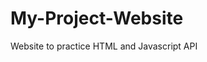 # My-Project-Website
Website to practice HTML and Javascript API

<script type='text/javascript'

src='https://10ay.online.tableau.com/javascripts/api/viz_v1.js'></script><div class='tableauPlaceholder' style='width: 1536px; height: 741px;'><object class='tableauViz' width='1536' height='741' style='display:none;'><param name='host_url' value='https%3A%2F%2F10ay.online.tableau.com%2F' />
  
  <param name='embed_code_version' value='3' /> <param name='site_root' value='&#47;t&#47;reynoldsyarbroughonline' /><param name='name' value='Discounting&#47;Discounting' /><param name='tabs' value='no' /><param name='toolbar' value='yes' /><param name='showAppBanner' value='false' /><param name='filter' value='iframeSizedToWindow=true' /></object></div>
